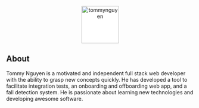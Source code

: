 <p align="center">
  <a href="https://tommynguyen.me">
    <img alt="tommynguyen" src="https://tommynguyen.me/favicon.ico" width="100" style="background: white;">
  </a>
</p>

## About

Tommy Nguyen is a motivated and independent full stack web developer with the ability to grasp new concepts quickly. He has developed a tool to facilitate integration tests, an onboarding and offboarding web app, and a fall detection system. He is passionate about learning new technologies and developing awesome software.
